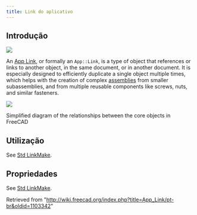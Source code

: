 ```yaml
---
title: Link do aplicativo
---
```

## Introdução

![](/images/Link.svg)

An [App Link](/App_Link "App Link"), or formally an `App::Link`, is a type of object that references or links to another object, in the same document, or in another document. It is especially designed to efficiently duplicate a single object multiple times, which helps with the creation of complex [assemblies](/Assembly "Assembly") from smaller subassemblies, and from multiple reusable components like screws, nuts, and similar fasteners.

![](/images/FreeCAD_core_objects.svg)

Simplified diagram of the relationships between the core objects in FreeCAD

## Utilização

See [Std LinkMake](/Std_LinkMake#Usage "Std LinkMake").

## Propriedades

See [Std LinkMake](/Std_LinkMake#Properties "Std LinkMake").

Retrieved from "<http://wiki.freecad.org/index.php?title=App_Link/pt-br&oldid=1103342>"